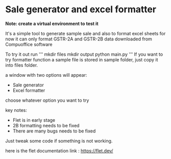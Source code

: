 <h1>Sale generator and excel formatter</h1>

**Note: create a virtual environment to test it**

It's a simple tool to generate sample sale and also to format excel sheets for now it can only format GSTR-2A and GSTR-2B data downloaded from Compuoffice software

To try it out run
'''
mkdir files
mkdir output
python main.py
'''
If you want to try formatter function a sample file is stored in sample folder, just copy it into files folder.

a window with two options will appear:
- Sale generator
- Excel formatter

choose whatever option you want to try

key notes:
- Flet is in early stage
- 2B formatting needs to be fixed
- There are many bugs needs to be fixed

Just tweak some code if something is not working.

here is the flet documentation link : 
https://flet.dev/



